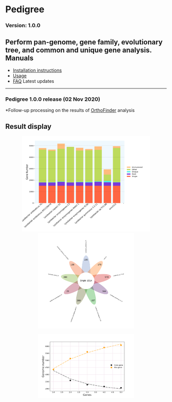 Pedigree
==============
### Version: 1.0.0
Perform pan-genome, gene family, evolutionary tree, and common and unique gene analysis.
Manuals
-------
- [Installation instructions](docs/INSTALL.md)
- [Usage](docs/USAGE.md)
- [FAQ](docs/FAQ.md)
Latest updates
--------------

### Pedigree 1.0.0 release (02 Nov 2020)
*Follow-up processing on the results of [OrthoFinder](https://github.com/davidemms/OrthoFinder) analysis


Result display
------------
<p align="center">
  <img src="docs/group_type.png" width = "400" height = "300"　alt="Group type"/>
  <img src="docs/flower.group_type.png" width = "300" height = "300" alt="flower group type"/>
</p>
<p align="center">
  <img src="docs/core_pan_gene.png" width = "300" height = "200" alt="flower group type"/>
</p>
